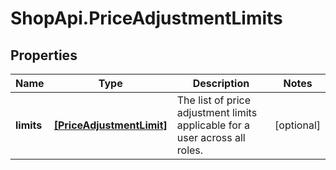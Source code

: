 # ShopApi.PriceAdjustmentLimits

## Properties
Name | Type | Description | Notes
------------ | ------------- | ------------- | -------------
**limits** | [**[PriceAdjustmentLimit]**](PriceAdjustmentLimit.md) | The list of price adjustment limits applicable for a user across all roles. | [optional] 

